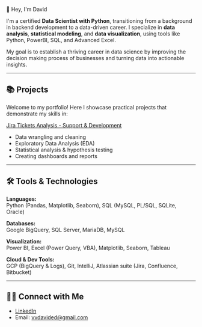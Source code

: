 👋 Hey, I'm David

I'm a certified **Data Scientist with Python**, transitioning from a background in backend development to a data-driven career. I specialize in **data analysis**, **statistical modeling**, and **data visualization**, using tools like Python, PowerBI, SQL, and Advanced Excel.

My goal is to establish a thriving career in data science by improving the decision making process of businesses and turning data into actionable insights.

---

## 📚 Projects

Welcome to my portfolio! Here I showcase practical projects that demonstrate my skills in:

[Jira Tickets Analysis - Support & Development](https://github.com/vvdavided/Jira-tickets-analysis?tab=readme-ov-file#-jira-tickets-analysis---support--development)
- Data wrangling and cleaning
- Exploratory Data Analysis (EDA)
- Statistical analysis & hypothesis testing
- Creating dashboards and reports

---

## 🛠️ Tools & Technologies

**Languages:**  
Python (Pandas, Matplotlib, Seaborn), SQL (MySQL, PL/SQL, SQLite, Oracle)

**Databases:**  
Google BigQuery, SQL Server, MariaDB, MySQL

**Visualization:**  
Power BI, Excel (Power Query, VBA), Matplotlib, Seaborn, Tableau

**Cloud & Dev Tools:**  
GCP (BigQuery & Logs), Git, IntelliJ, Atlassian suite (Jira, Confluence, Bitbucket)

---

## 👋🏻 Connect with Me

- [LinkedIn](https://www.linkedin.com/in/vvdavided)
- Email: vvdavided@gmail.com  
